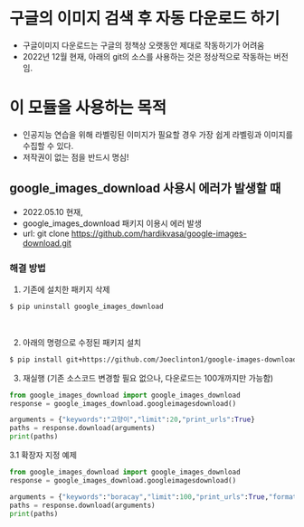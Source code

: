 # 구글의 이미지 검색 후 자동 다운로드 하기
  - 구글이미지 다운로드는 구글의 정책상 오랫동안 제대로 작동하기가 어려움
  - 2022년 12월 현재, 아래의 git의 소스를 사용하는 것은 정상적으로 작동하는 버전임.

# 이 모듈을 사용하는 목적
  - 인공지능 연습을 위해 라벨링된 이미지가 필요할 경우 가장 쉽게 라벨링과 이미지를 수집할 수 있다. 
  - 저작권이 없는 점을 반드시 명심!
  

## google_images_download 사용시 에러가 발생할 때
* 2022.05.10 현재, 
* google_images_download 패키지 이용시 에러 발생
* url: git clone https://github.com/hardikvasa/google-images-download.git
​
### 해결 방법
1. 기존에 설치한 패키지 삭제
```bash
$ pip uninstall google_images_download
```
​

2. 아래의 명령으로 수정된 패키지 설치
``` bash
$ pip install git+https://github.com/Joeclinton1/google-images-download.git
```

 
3. 재실행 (기존 소스코드 변경할 필요 없으나, 다운로드는 100개까지만 가능함)

``` python
from google_images_download import google_images_download
response = google_images_download.googleimagesdownload()

arguments = {"keywords":"고양이","limit":20,"print_urls":True}
paths = response.download(arguments)
print(paths)  
```  

3.1 확장자 지정 예제
``` python 
from google_images_download import google_images_download
response = google_images_download.googleimagesdownload()

arguments = {"keywords":"boracay","limit":100,"print_urls":True,"format":"jpg"}
paths = response.download(arguments)
print(paths)
```